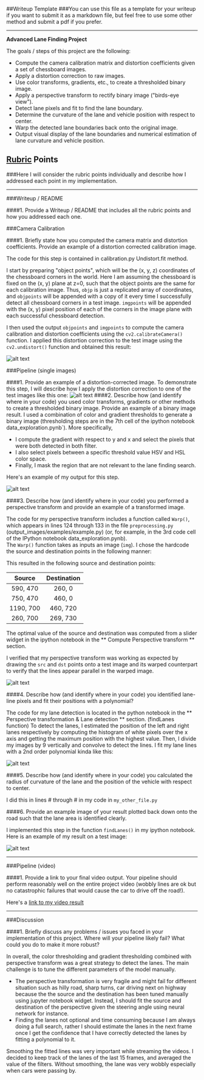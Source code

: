 ##Writeup Template
###You can use this file as a template for your writeup if you want to submit it as a markdown file, but feel free to use some other method and submit a pdf if you prefer.

---

**Advanced Lane Finding Project**

The goals / steps of this project are the following:

* Compute the camera calibration matrix and distortion coefficients given a set of chessboard images.
* Apply a distortion correction to raw images.
* Use color transforms, gradients, etc., to create a thresholded binary image.
* Apply a perspective transform to rectify binary image ("birds-eye view").
* Detect lane pixels and fit to find the lane boundary.
* Determine the curvature of the lane and vehicle position with respect to center.
* Warp the detected lane boundaries back onto the original image.
* Output visual display of the lane boundaries and numerical estimation of lane curvature and vehicle position.

[//]: # (Image References)

[image1]: ./camera_cal/calibration1.jpg "Undistorted"
[image2]: ./output_images/undistorted-calibration1.jpg "Road Transformed"
[image3]: ./output_images/tracked-test1.jpg "Binary Example"
[image4]: ./output_images/warped-test1.jpg "Warp Example"
[image5]: ./output_images/lanes-test1.jpg "Fit Visual"
[image6]: ./output_images/output-test1.jpg "Output"
[video1]: ./output_video.mp4 "Video"

## [Rubric](https://review.udacity.com/#!/rubrics/571/view) Points
###Here I will consider the rubric points individually and describe how I addressed each point in my implementation.  

---
###Writeup / README

####1. Provide a Writeup / README that includes all the rubric points and how you addressed each one.  


###Camera Calibration

####1. Briefly state how you computed the camera matrix and distortion coefficients. Provide an example of a distortion corrected calibration image.

The code for this step is contained in calibration.py Undistort.fit method.  

I start by preparing "object points", which will be the (x, y, z) coordinates of the chessboard corners in the world. Here I am assuming the chessboard is fixed on the (x, y) plane at z=0, such that the object points are the same for each calibration image.  Thus, `objp` is just a replicated array of coordinates, and `objpoints` will be appended with a copy of it every time I successfully detect all chessboard corners in a test image.  `imgpoints` will be appended with the (x, y) pixel position of each of the corners in the image plane with each successful chessboard detection.  

I then used the output `objpoints` and `imgpoints` to compute the camera calibration and distortion coefficients using the `cv2.calibrateCamera()` function.  I applied this distortion correction to the test image using the `cv2.undistort()` function and obtained this result: 

![alt text][image1]

###Pipeline (single images)

####1. Provide an example of a distortion-corrected image.
To demonstrate this step, I will describe how I apply the distortion correction to one of the test images like this one:
![alt text][image2]
####2. Describe how (and identify where in your code) you used color transforms, gradients or other methods to create a thresholded binary image.  Provide an example of a binary image result.
I used a combination of color and gradient thresholds to generate a binary image (thresholding steps are in the 7th cell of the ipython notebook data_exploration.pynb`). 
More specifically, 
 - I compute the gradient with respect to y and x and select the pixels that were both detected in both filter.
 - I also select pixels between a specific threshold value HSV and HSL color space. 
 - Finally, I mask the region that are not relevant to the lane finding search.

Here's an example of my output for this step.

![alt text][image3]

####3. Describe how (and identify where in your code) you performed a perspective transform and provide an example of a transformed image.

The code for my perspective transform includes a function called `Warp()`, which appears in lines 124 through 133 in the file `preprocessing.py` 
(output_images/examples/example.py) (or, for example, in the 3rd code cell of the IPython notebook data_exploration.pynb).  
The `Warp()` function takes as inputs an image (`img`).  I chose the hardcode the source and destination points in the following manner:

This resulted in the following source and destination points:

| Source        | Destination   | 
|:-------------:|:-------------:| 
| 590, 470      | 260,   0      | 
| 750, 470      | 460,   0      |
| 1190, 700     | 460, 720      |
| 260, 700      | 269, 730      |


The optimal value of the source and destination was computed from a slider widget in the ipython notebook in the ** Compute Perspective transform ** section. 

I verified that my perspective transform was working as expected by drawing the `src` and `dst` points onto a test image and its warped counterpart to verify that the lines appear parallel in the warped image.

![alt text][image4]

####4. Describe how (and identify where in your code) you identified lane-line pixels and fit their positions with a polynomial? 

The code for my lane detection is located in the python notebook in the ** Perspective transformation & Lane detection ** section. (findLanes function)
To detect the lanes, I estimated the position of the left and right lanes respectively by computing the histogram of white pixels over the x axis and getting the maximum position with the highest value.
Then, I divide my images by 9 vertically and convolve to detect the lines. I fit my lane lines with a 2nd order polynomial kinda like this:

![alt text][image5]

####5. Describe how (and identify where in your code) you calculated the radius of curvature of the lane and the position of the vehicle with respect to center.

I did this in lines # through # in my code in `my_other_file.py`

####6. Provide an example image of your result plotted back down onto the road such that the lane area is identified clearly.

I implemented this step in the function `findLanes()` in my ipython notebook.  Here is an example of my result on a test image:

![alt text][image6]

---

###Pipeline (video)

####1. Provide a link to your final video output.  Your pipeline should perform reasonably well on the entire project video (wobbly lines are ok but no catastrophic failures that would cause the car to drive off the road!).

Here's a [link to my video result](./output_video.mp4)

---

###Discussion

####1. Briefly discuss any problems / issues you faced in your implementation of this project.  Where will your pipeline likely fail?  What could you do to make it more robust?

In overall, the color thresholding and gradient thresholding combined with perspective transform was a great strategy to detect the lanes. The main challenge is to tune the different parameters of the model manually.

- The perspective transformation is very fragile and might fail for different situation such as hilly road, sharp turns, car driving next on highway because the the source and the destination has been tuned manually using jupyter notebook widget. Instead, I should fit the source and destination of the perspective given the steering angle using neural network for instance.
- Finding the lanes not optional and time consuming because I am always doing a full search, rather I should estimate the lanes in the next frame once I get the confidence that I have correctly detected the lanes by fitting a polynomial to it.


Smoothing the fitted lines was very important while streaming the videos. I decided to keep track of the lanes of the last 15 frames, and averaged the value of the filters. Without smoothing, the lane was very wobbly especially when cars were passing by.


